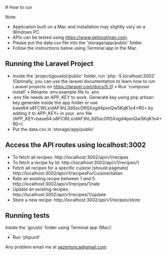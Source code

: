 # How to run

Note: 
- Application built on a Mac and installation may slightly vary on a Windows PC.
- APIs can be tested using https://www.getpostman.com.
- Please put the data.csv file into the 'storage/app/public' folder.
- Follow the instructions below using Terminal app in the Mac.

## Running the Laravel Project
* Inside the 'project(gousto)/public' folder, run 'php -S localhost:3002' (Optinally, you can use the laravel documentation to learn how to run Laravel projects on https://laravel.com/docs/5.3)
• Run 'composer install'
• Rename .env.example file to .env
* .env file needs an APP_KEY to work.  Generate key using php artisan key:generate inside the app folder or use base64:s8FCWLx/dAF3hL3dSscGftSXxgd4pxnQw5KqK1o4+R0= by adding it to APP_KEY= in your .env file
(APP_KEY=base64:s8FCWLx/dAF3hL3dSscGftSXxgd4pxnQw5KqK1o4+R0=)
* Put the data.csv in 'storage/app/public'

## Access the API routes using localhost:3002

+ To fetch all recipes:
	http://localhost:3002/api/v1/recipes
+ To fetch a recipe by Id:
	http://localhost:3002/api/v1/recipes/1
+ Fetch all recipes for a specific cuisine (should paginate)
	http://localhost:3002/api/v1/recipesForCuisine/italian
+ Rate an existing recipe between 1 and 5:
	http://localhost:3002/api/v1/recipes/1/rate
+ Update an existing recipes:
	http://localhost:3002/api/v1/recipes/1/update
+ Store a new recipe:
	http://localhost:3002/api/v1/recipes/store

## Running tests
Inside the 'gousto' folder using Terminal app (Mac):
* Run 'phpunit'


Any problem email me at sezertunca@gmail.com


